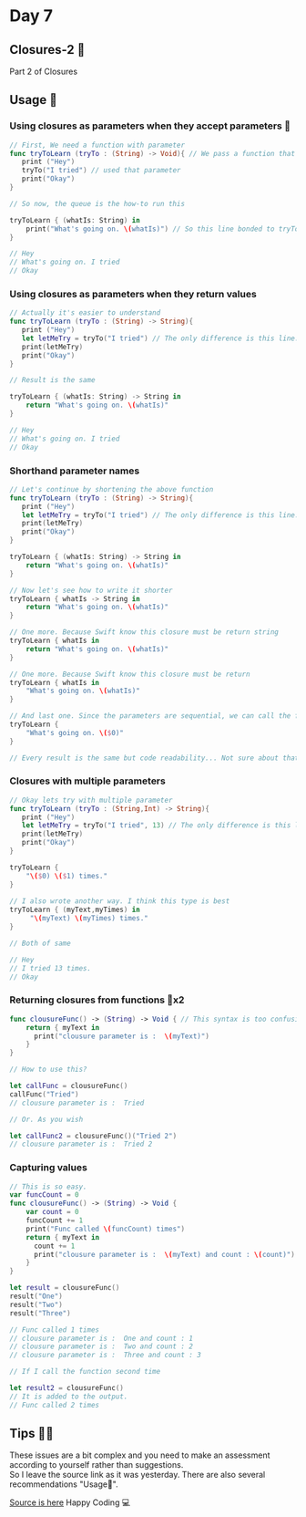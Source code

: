 # Day 7

## Closures-2 📖
Part 2 of Closures

## Usage 🔨

### Using closures as parameters when they accept parameters 🤯
```swift
// First, We need a function with parameter
func tryToLearn (tryTo : (String) -> Void){ // We pass a function that takes a parameter as a parameter to the function.
   print ("Hey")
   tryTo("I tried") // used that parameter
   print("Okay")
}

// So now, the queue is the how-to run this 

tryToLearn { (whatIs: String) in
    print("What's going on. \(whatIs)") // So this line bonded to tryTo. and "whatIs" is the parameter of "tryTo"
}

// Hey
// What's going on. I tried
// Okay
```

### Using closures as parameters when they return values
```swift
// Actually it's easier to understand
func tryToLearn (tryTo : (String) -> String){ 
   print ("Hey")
   let letMeTry = tryTo("I tried") // The only difference is this line. The assignment is done because it is a return result.
   print(letMeTry)
   print("Okay")
}

// Result is the same

tryToLearn { (whatIs: String) -> String in
    return "What's going on. \(whatIs)"
}

// Hey
// What's going on. I tried
// Okay
```

### Shorthand parameter names
```swift
// Let's continue by shortening the above function
func tryToLearn (tryTo : (String) -> String){ 
   print ("Hey")
   let letMeTry = tryTo("I tried") // The only difference is this line. The assignment is done because it is a return result.
   print(letMeTry)
   print("Okay")
}

tryToLearn { (whatIs: String) -> String in
    return "What's going on. \(whatIs)"
}

// Now let's see how to write it shorter
tryToLearn { whatIs -> String in
    return "What's going on. \(whatIs)"
}

// One more. Because Swift know this closure must be return string
tryToLearn { whatIs in
    return "What's going on. \(whatIs)"
}

// One more. Because Swift know this closure must be return
tryToLearn { whatIs in
    "What's going on. \(whatIs)"
}

// And last one. Since the parameters are sequential, we can call the first parameter 0.
tryToLearn {
    "What's going on. \($0)"
}

// Every result is the same but code readability... Not sure about that.
```

### Closures with multiple parameters
```swift
// Okay lets try with multiple parameter
func tryToLearn (tryTo : (String,Int) -> String){ 
   print ("Hey")
   let letMeTry = tryTo("I tried", 13) // The only difference is this line. The assignment is done because it is a return result.
   print(letMeTry)
   print("Okay")
}

tryToLearn {
    "\($0) \($1) times."
}
 
// I also wrote another way. I think this type is best
tryToLearn { (myText,myTimes) in
     "\(myText) \(myTimes) times."
}

// Both of same

// Hey
// I tried 13 times.
// Okay
```

### Returning closures from functions 🤯x2
```swift
func clousureFunc() -> (String) -> Void { // This syntax is too confusing. But the first arrow is returned by our function.
    return { myText in
      print("clousure parameter is :  \(myText)")
    }
}

// How to use this?

let callFunc = clousureFunc()
callFunc("Tried")
// clousure parameter is :  Tried

// Or. As you wish

let callFunc2 = clousureFunc()("Tried 2")
// clousure parameter is :  Tried 2
```


### Capturing values
```swift
// This is so easy.
var funcCount = 0
func clousureFunc() -> (String) -> Void {
    var count = 0
    funcCount += 1
    print("Func called \(funcCount) times")
    return { myText in
      count += 1
      print("clousure parameter is :  \(myText) and count : \(count)")
    }
}

let result = clousureFunc()
result("One")
result("Two")
result("Three")

// Func called 1 times
// clousure parameter is :  One and count : 1
// clousure parameter is :  Two and count : 2
// clousure parameter is :  Three and count : 3

// If I call the function second time

let result2 = clousureFunc()
// It is added to the output.
// Func called 2 times 
```


## Tips 🤔💭

These issues are a bit complex and you need to make an assessment according to yourself rather than suggestions. <br>
So I leave the source link as it was yesterday. There are also several recommendations "Usage🔨". <br>

<a href="https://www.hackingwithswift.com/100/7">Source is here</a> Happy Coding 💻
